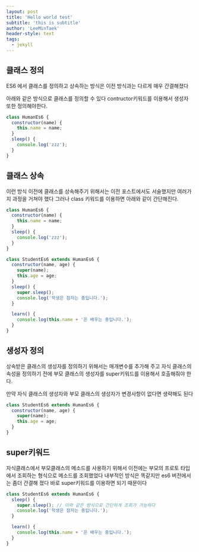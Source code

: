 ```yaml
---
layout: post
title: 'Hello world test'
subtitle: 'this is subtitle'
author: 'LeeMinTaek'
header-style: text
tags:
  - jekyll
---
```


## 클래스 정의

ES6 에서 클래스를 정의하고 상속하는 방식은 이전 방식과는 다르게 매우 간결해졌다

아래와 같은 방식으로 클래스를 정의할 수 있다 contructor키워드를 이용해서 생성자 또한 정의해야한다.

```javascript
class HumanEs6 {
  constructor(name) {
    this.name = name;
  }
  sleep() {
    console.log('zzz');
  }
}
```

## 클래스 상속

이런 방식 이전에 클래스를 상속해주기 위해서는 이전 포스트에서도 서술했지만 여러가지 과정을 거쳐야 했다 그러나 class 키워드를 이용하면 아래와 같이 간단해진다.

```javascript
class HumanEs6 {
  constructor(name) {
    this.name = name;
  }
  sleep() {
    console.log('zzz');
  }
}

class StudentEs6 extends HumanEs6 {
  constructor(name, age) {
    super(name);
    this.age = age;
  }
  sleep() {
    super.sleep();
    console.log('학생은 잠자는 중입니다.');
  }

  learn() {
    console.log(this.name + '은 배우는 중입니다.');
  }
}
```

## 생성자 정의

상속받은 클래스의 생성자를 정의하기 위해서는 매개변수를 추가해 주고 자식 클래스의 속성을 정의하기 전에 부모 클래스의 생성자를 super키워드를 이용해서 호출해줘야 한다.

만약 자식 클래스의 생성자와 부모 클래스의 생성자가 변경사항이 없다면 생략해도 된다

```javascript
class StudentEs6 extends HumanEs6 {
  constructor(name, age) {
    super(name);
    this.age = age;
  }
}
```

## super키워드

자식클래스에서 부모클래스의 메소드를 사용하기 위해서 이전에는 부모의 프로토 타입에서 조회하는 형식으로 메소드를 조회했었다 내부적인 방식은 똑같지만 es6 버전에서는 좀더 간결해 졌다 바로 super키워드를 이용하면 되기 때문이다

```javascript
class StudentEs6 extends HumanEs6 {
  sleep() {
    super.sleep(); // 이와 같은 방식으로 간단하게 조회가 가능하다
    console.log('학생은 잠자는 중입니다.');
  }

  learn() {
    console.log(this.name + '은 배우는 중입니다.');
  }
}
```
